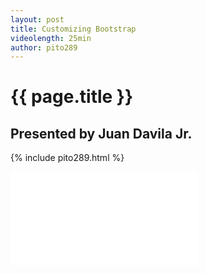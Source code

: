 ```yaml
---
layout: post
title: Customizing Bootstrap
videolength: 25min
author: pito289
---
```


# {{ page.title }}

## Presented by Juan Davila Jr.

{% include pito289.html %}

<div class="fluid-width-video-wrapper"><iframe src="//www.youtube.com/embed/wvA0FFS_zz8" frameborder="0" allowfullscreen></iframe></div>
